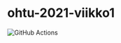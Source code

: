 # ohtu-2021-viikko1

![GitHub Actions](https://github.com/PetroLeh/ohtu-2021-viikko1/workflows/CI/badge.svg)
